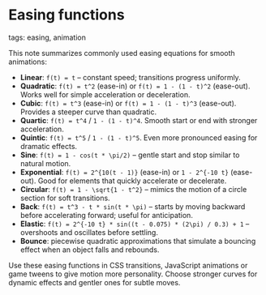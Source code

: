 # Easing functions

tags: easing, animation

This note summarizes commonly used easing equations for smooth animations:

- **Linear**: `f(t) = t` – constant speed; transitions progress uniformly.
- **Quadratic**: `f(t) = t^2` (ease-in) or `f(t) = 1 - (1 - t)^2` (ease-out). Works well for simple acceleration or deceleration.
- **Cubic**: `f(t) = t^3` (ease-in) or `f(t) = 1 - (1 - t)^3` (ease-out). Provides a steeper curve than quadratic.
- **Quartic**: `f(t) = t^4` / `1 - (1 - t)^4`. Smooth start or end with stronger acceleration.
- **Quintic**: `f(t) = t^5` / `1 - (1 - t)^5`. Even more pronounced easing for dramatic effects.
- **Sine**: `f(t) = 1 - cos(t * \pi/2)` – gentle start and stop similar to natural motion.
- **Exponential**: `f(t) = 2^{10(t - 1)}` (ease-in) or `1 - 2^{-10 t}` (ease-out). Good for elements that quickly accelerate or decelerate.
- **Circular**: `f(t) = 1 - \sqrt{1 - t^2}` – mimics the motion of a circle section for soft transitions.
- **Back**: `f(t) = t^3 - t * sin(t * \pi)` – starts by moving backward before accelerating forward; useful for anticipation.
- **Elastic**: `f(t) = 2^{-10 t} * sin((t - 0.075) * (2\pi) / 0.3) + 1` – overshoots and oscillates before settling.
- **Bounce**: piecewise quadratic approximations that simulate a bouncing effect when an object falls and rebounds.

Use these easing functions in CSS transitions, JavaScript animations or game tweens to give motion more personality. Choose stronger curves for dynamic effects and gentler ones for subtle moves.

